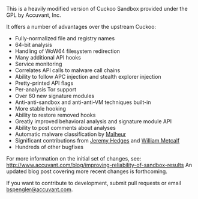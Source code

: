 This is a heavily modified version of Cuckoo Sandbox provided under the GPL by Accuvant, Inc.

It offers a number of advantages over the upstream Cuckoo:
+ Fully-normalized file and registry names
+ 64-bit analysis
+ Handling of WoW64 filesystem redirection
+ Many additional API hooks
+ Service monitoring
+ Correlates API calls to malware call chains
+ Ability to follow APC injection and stealth explorer injection
+ Pretty-printed API flags
+ Per-analysis Tor support
+ Over 60 new signature modules
+ Anti-anti-sandbox and anti-anti-VM techniques built-in
+ More stable hooking
+ Ability to restore removed hooks
+ Greatly improved behavioral analysis and signature module API
+ Ability to post comments about analyses
+ Automatic malware classification by [Malheur](http://mlsec.org/malheur/)
+ Significant contributions from [Jeremy Hedges](https://github.com/killerinstinct/) and [William Metcalf](https://github.com/wmetcalf)
+ Hundreds of other bugfixes

For more information on the initial set of changes, see:
http://www.accuvant.com/blog/improving-reliability-of-sandbox-results
An updated blog post covering more recent changes is forthcoming.

If you want to contribute to development, submit pull requests or email bspengler@accuvant.com.